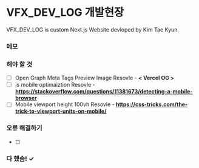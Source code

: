 # VFX_DEV_LOG 개발현장

VFX_DEV_LOG is custom Next.js Website devloped by Kim Tae Kyun.

### 메모

### 해야 할 것
- [ ] Open Graph Meta Tags Preview Image Resovle - __< Vercel OG >__
- [ ] is mobile optimaiztion Resovle - __https://stackoverflow.com/questions/11381673/detecting-a-mobile-browser__
- [ ] Mobile viewport height 100vh Resovle - __https://css-tricks.com/the-trick-to-viewport-units-on-mobile/__

### 오류 해결하기

- [ ] 

### 다 했슴! ✓
